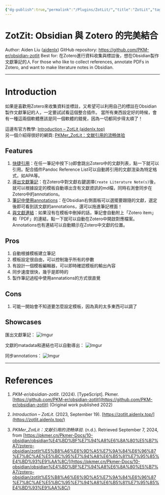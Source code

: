 ```yaml
---
{"dg-publish":true,"permalink":"/Plugins/ZotLit/","title":"ZotLit","tags":["Zotero","Obsidian"],"noteIcon":"1","created":"2024-09-07T18:16:11.247+08:00","updated":"2024-09-07T19:43:33.139+08:00"}
---
```


# ZotZit: Obsidian 與 Zotero 的完美結合

Author: Aiden Liu ([aidenlx](https://github.com/aidenlx))
GitHub repository: https://github.com/PKM-er/obsidian-zotlit 
Best for: 
	在Zotero進行資料收集與標註後，想在Obsidian製作文獻筆記的人 
	For those who like to collect references, annotate PDFs in Zotero, and want to make literature notes in Obsidian.

---

# Introduction

如果是喜歡用Zotero來收集資料並標註，又希望可以利用自己的標註在Obsidian製作文獻筆記的人，一定要試試看這個整合插件。
當所有東西設定好的時候，會有一種這兩個軟體應該是同一個軟體的錯覺，因為一切都同步得太順了！

這邊有官方教學: [Introduction – ZotLit (aidenlx.top)](https://zotlit.aidenlx.top/)  
另一個介紹得很好的網頁: [PKMer_ZotLit：文献引用的流畅体验](https://pkmer.cn/Pkmer-Docs/10-obsidian/obsidian%E4%BD%BF%E7%94%A8%E6%8A%80%E5%B7%A7/zotero-obsidian/zotlit%E5%B8%A6%E6%9D%A5%E7%9A%84%E6%96%87%E7%8C%AE%E5%BC%95%E7%94%A8%E6%B5%81%E7%95%85%E4%BD%93%E9%AA%8C/) 

## Features

1. <u>快捷引用</u>：在任一筆記中按下`[@`即會跳出Zotero中的文獻列表，點一下就可以引用。配合插件Pandoc Reference List可以自動將引用的文獻渲染為特定格式，如APA等。
2. <u>導出文獻筆記</u>：在Zotero中對文獻右鍵選擇`Create Literature Note(s)`後，就可以根據設定的模板自動導出含有文獻資訊的md檔，同時右測會同步在Zotero中的annotations。
3. <u>筆記中使用annotations</u>：在Obsidian右側面板可以選擺要跟隨的文獻，選定後即可看到該文獻的annotations，還可以拖進筆記裡面！
4. <u>與文獻連結</u>：如果沒有在模板中刪掉的話，筆記會自動附上「Zotero item」和「PDF」的連結，點一下就可以自動在Zotero中開啟對應檔案。Annotations也有連結可以自動顯示在Zotero中文獻的位置。

## Pros

1. 自動根據模板建立筆記
2. 模板設定很自由，可以控制幾乎所有的參數
3. 有設計一個模板編輯器，可以即時確認模板的輸出內容
4. 同步速度很快，幾乎是即時的
5. 製作筆記過程中使用annatations的方式很直覺

## Cons

1. 可能一開始會不知道要怎麼設定模板，因為真的太多東西可以調了

## Showcases

匯出文獻筆記：
![Imgur](https://imgur.com/B5xa9o2.jpeg)

文獻的matadata和連結也可以自動導出：
![Imgur](https://imgur.com/K2bf05r,jpeg)

同步annotations：
![Imgur](https://imgur.com/Ne9DUNa.jpeg)

---

# References

1. _PKM-er/obsidian-zotlit_. (2024). [TypeScript]. Pkmer. [https://github.com/PKM-er/obsidian-zotlit](https://github.com/PKM-er/obsidian-zotlit) (Original work published 2022)

2. _Introduction – ZotLit_. (2023, September 19). [https://zotlit.aidenlx.top/](https://zotlit.aidenlx.top/)

3. _PKMer_ZotLit：文献引用的流畅体验_. (n.d.). Retrieved September 7, 2024, from [https://pkmer.cn/Pkmer-Docs/10-obsidian/obsidian%E4%BD%BF%E7%94%A8%E6%8A%80%E5%B7%A7/zotero-obsidian/zotlit%E5%B8%A6%E6%9D%A5%E7%9A%84%E6%96%87%E7%8C%AE%E5%BC%95%E7%94%A8%E6%B5%81%E7%95%85%E4%BD%93%E9%AA%8C/](https://pkmer.cn/Pkmer-Docs/10-obsidian/obsidian%E4%BD%BF%E7%94%A8%E6%8A%80%E5%B7%A7/zotero-obsidian/zotlit%E5%B8%A6%E6%9D%A5%E7%9A%84%E6%96%87%E7%8C%AE%E5%BC%95%E7%94%A8%E6%B5%81%E7%95%85%E4%BD%93%E9%AA%8C/)